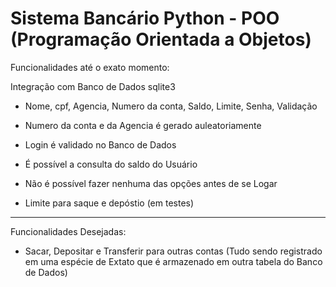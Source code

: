 # Sistema Bancário Python - POO (Programação Orientada a Objetos)

Funcionalidades até o exato momento:

Integração com Banco de Dados sqlite3
  - Nome, cpf, Agencia, Numero da conta, Saldo, Limite, Senha, Validação

* Numero da conta e da Agencia é gerado auleatoriamente

* Login é validado no Banco de Dados

* É possível a consulta do saldo do Usuário

* Não é possível fazer nenhuma das opções antes de se Logar

* Limite para saque e depóstio (em testes)

------------------------------------------------

Funcionalidades Desejadas:

* Sacar, Depositar e Transferir para outras contas (Tudo sendo registrado em uma espécie de Extato que é armazenado em outra tabela do Banco de Dados)




 

